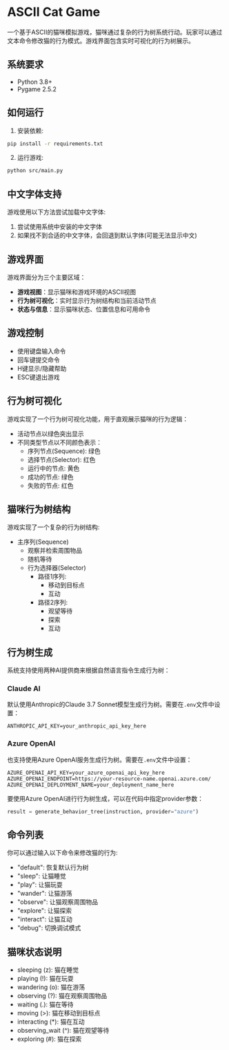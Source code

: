 # ASCII Cat Game

一个基于ASCII的猫咪模拟游戏，猫咪通过复杂的行为树系统行动。玩家可以通过文本命令修改猫的行为模式。游戏界面包含实时可视化的行为树展示。

## 系统要求
- Python 3.8+
- Pygame 2.5.2

## 如何运行
1. 安装依赖:
```bash
pip install -r requirements.txt
```

2. 运行游戏:
```bash
python src/main.py
```

## 中文字体支持
游戏使用以下方法尝试加载中文字体:
1. 尝试使用系统中安装的中文字体
2. 如果找不到合适的中文字体，会回退到默认字体(可能无法显示中文)

## 游戏界面
游戏界面分为三个主要区域：
- **游戏视图**：显示猫咪和游戏环境的ASCII视图
- **行为树可视化**：实时显示行为树结构和当前活动节点
- **状态与信息**：显示猫咪状态、位置信息和可用命令

## 游戏控制
- 使用键盘输入命令
- 回车键提交命令
- H键显示/隐藏帮助
- ESC键退出游戏

## 行为树可视化
游戏实现了一个行为树可视化功能，用于直观展示猫咪的行为逻辑：
- 活动节点以绿色突出显示
- 不同类型节点以不同颜色表示：
  - 序列节点(Sequence): 绿色
  - 选择节点(Selector): 红色
  - 运行中的节点: 黄色
  - 成功的节点: 绿色
  - 失败的节点: 红色

## 猫咪行为树结构
游戏实现了一个复杂的行为树结构:
- 主序列(Sequence)
  - 观察并检索周围物品
  - 随机等待
  - 行为选择器(Selector)
    - 路径1序列:
      - 移动到目标点
      - 互动
    - 路径2序列:
      - 观望等待
      - 探索
      - 互动

## 行为树生成
系统支持使用两种AI提供商来根据自然语言指令生成行为树：

### Claude AI
默认使用Anthropic的Claude 3.7 Sonnet模型生成行为树。需要在`.env`文件中设置：
```
ANTHROPIC_API_KEY=your_anthropic_api_key_here
```

### Azure OpenAI
也支持使用Azure OpenAI服务生成行为树。需要在`.env`文件中设置：
```
AZURE_OPENAI_API_KEY=your_azure_openai_api_key_here
AZURE_OPENAI_ENDPOINT=https://your-resource-name.openai.azure.com/
AZURE_OPENAI_DEPLOYMENT_NAME=your_deployment_name_here
```

要使用Azure OpenAI进行行为树生成，可以在代码中指定provider参数：
```python
result = generate_behavior_tree(instruction, provider="azure")
```

## 命令列表
你可以通过输入以下命令来修改猫的行为:
- "default": 恢复默认行为树
- "sleep": 让猫睡觉
- "play": 让猫玩耍
- "wander": 让猫游荡
- "observe": 让猫观察周围物品
- "explore": 让猫探索
- "interact": 让猫互动
- "debug": 切换调试模式

## 猫咪状态说明
- sleeping (z): 猫在睡觉
- playing (!): 猫在玩耍
- wandering (o): 猫在游荡
- observing (?): 猫在观察周围物品
- waiting (.): 猫在等待
- moving (>): 猫在移动到目标点
- interacting (*): 猫在互动
- observing_wait (^): 猫在观望等待
- exploring (#): 猫在探索 